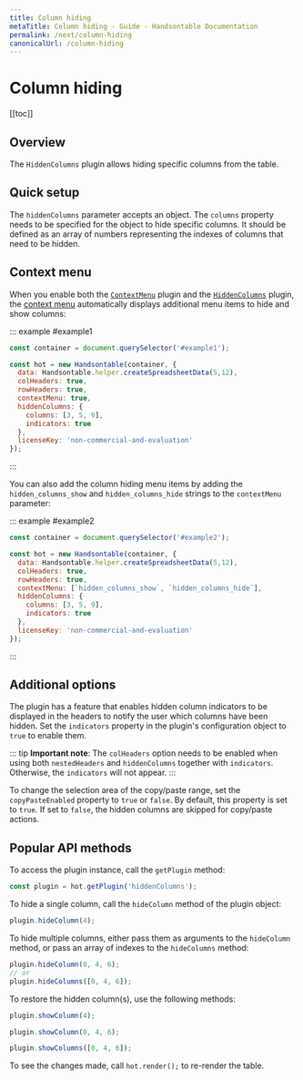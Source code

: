 ```yaml
---
title: Column hiding
metaTitle: Column hiding - Guide - Handsontable Documentation
permalink: /next/column-hiding
canonicalUrl: /column-hiding
---
```


# Column hiding

[[toc]]

## Overview

The `HiddenColumns` plugin allows hiding specific columns from the table.

## Quick setup

The `hiddenColumns` parameter accepts an object. The `columns` property needs to be specified for the object to hide specific columns. It should be defined as an array of numbers representing the indexes of columns that need to be hidden.

## Context menu

When you enable both the [`ContextMenu`](@/api/contextMenu.md) plugin and the [`HiddenColumns`](@/api/hiddenColumns.md) plugin, the [context menu](@/guides/accessories-and-menus/context-menu.md) automatically displays additional menu items to hide and show columns:

::: example #example1
```js
const container = document.querySelector('#example1');

const hot = new Handsontable(container, {
  data: Handsontable.helper.createSpreadsheetData(5,12),
  colHeaders: true,
  rowHeaders: true,
  contextMenu: true,
  hiddenColumns: {
    columns: [3, 5, 9],
    indicators: true
  },
  licenseKey: 'non-commercial-and-evaluation'
});
```
:::

You can also add the column hiding menu items by adding the `hidden_columns_show` and `hidden_columns_hide` strings to the `contextMenu` parameter:

::: example #example2
```js
const container = document.querySelector('#example2');

const hot = new Handsontable(container, {
  data: Handsontable.helper.createSpreadsheetData(5,12),
  colHeaders: true,
  rowHeaders: true,
  contextMenu: [`hidden_columns_show`, `hidden_columns_hide`],
  hiddenColumns: {
    columns: [3, 5, 9],
    indicators: true
  },
  licenseKey: 'non-commercial-and-evaluation'
});
```
:::

## Additional options

The plugin has a feature that enables hidden column indicators to be displayed in the headers to notify the user which columns have been hidden.
Set the `indicators` property in the plugin's configuration object to `true` to enable them.

::: tip
**Important note**: The `colHeaders` option needs to be enabled when using both `nestedHeaders` and `hiddenColumns` together with `indicators`. Otherwise, the `indicators` will not appear.
:::


To change the selection area of the copy/paste range, set the `copyPasteEnabled` property to `true` or `false`. By default, this property is set to `true`. If set to `false`, the hidden columns are skipped for copy/paste actions.

## Popular API methods

To access the plugin instance, call the `getPlugin` method:

```js
const plugin = hot.getPlugin('hiddenColumns');
```

To hide a single column, call the `hideColumn` method of the plugin object:

```js
plugin.hideColumn(4);
```

To hide multiple columns, either pass them as arguments to the `hideColumn` method, or pass an array of indexes to the `hideColumns` method:

```js
plugin.hideColumn(0, 4, 6);
// or
plugin.hideColumns([0, 4, 6]);
```

To restore the hidden column(s), use the following methods:

```js
plugin.showColumn(4);
```
```js
plugin.showColumn(0, 4, 6);
```
```js
plugin.showColumns([0, 4, 6]);
```
To see the changes made, call `hot.render();` to re-render the table.
